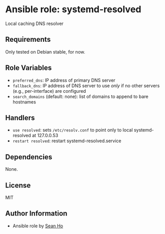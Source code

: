 # Ansible role: systemd-resolved
Local caching DNS resolver

## Requirements
Only tested on Debian stable, for now.

## Role Variables
+ `preferred_dns`: IP address of primary DNS server
+ `fallback_dns`: IP address of DNS server to use *only* if no other servers (e.g., per-interface) are configured
+ `search_domains` (default: none): list of domains to append to bare hostnames

## Handlers
+ `use resolved`: sets `/etc/resolv.conf` to point only to local systemd-resolved at 127.0.0.53
+ `restart resolved`: restart systemd-resolved.service

## Dependencies
None.

## License
MIT

## Author Information
+ Ansible role by [Sean Ho](https://github.com/ho-ansible/)
